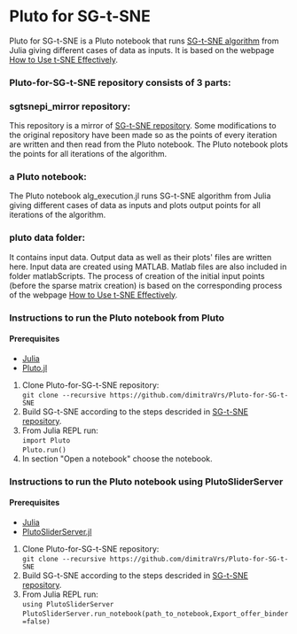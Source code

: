 # Pluto for SG-t-SNE

Pluto for SG-t-SNE is a Pluto notebook that runs [SG-t-SNE algorithm](https://github.com/fcdimitr/sgtsnepi) from Julia giving different cases of data as inputs. It is based on the webpage [How to Use t-SNE Effectively](https://distill.pub/2016/misread-tsne/).

### Pluto-for-SG-t-SNE repository consists of 3 parts:

### sgtsnepi_mirror repository:
This repository is a mirror of [SG-t-SNE repository](https://github.com/fcdimitr/sgtsnepi). Some modifications to the original repository have been made so as the points of every iteration are written and then read from the Pluto notebook. The Pluto notebook plots the points for all iterations of the algorithm.

### a Pluto notebook:
The Pluto notebook alg_execution.jl runs SG-t-SNE algorithm from Julia giving different cases of data as inputs and plots output points for all iterations of the algorithm.

### pluto data folder:
It contains input data. Output data as well as their plots' files are written here.
Input data are created using MATLAB. Matlab files are also included in folder matlabScripts. The process of creation of the initial input points (before the sparse matrix creation) is based on the corresponding process of the webpage [How to Use t-SNE Effectively](https://distill.pub/2016/misread-tsne/).

### Instructions to run the Pluto notebook from Pluto

#### Prerequisites
- [Julia](https://julialang.org/downloads/)
- [Pluto.jl](https://github.com/fonsp/Pluto.jl)

1. Clone Pluto-for-SG-t-SNE repository:<br>`git clone --recursive https://github.com/dimitraVrs/Pluto-for-SG-t-SNE`
2. Build SG-t-SNE according to the steps descrided in [SG-t-SNE repository](https://github.com/fcdimitr/sgtsnepi).
3. From Julia REPL run:<br>
`import Pluto`<br>
`Pluto.run()`
4. In section "Open a notebook" choose the notebook.

### Instructions to run the Pluto notebook using PlutoSliderServer

#### Prerequisites
- [Julia](https://julialang.org/downloads/)
- [PlutoSliderServer.jl](https://github.com/JuliaPluto/PlutoSliderServer.jl)

1. Clone Pluto-for-SG-t-SNE repository:<br>`git clone --recursive https://github.com/dimitraVrs/Pluto-for-SG-t-SNE`
2. Build SG-t-SNE according to the steps descrided in [SG-t-SNE repository](https://github.com/fcdimitr/sgtsnepi).
3. From Julia REPL run:<br>
`using PlutoSliderServer`<br>
`PlutoSliderServer.run_notebook(path_to_notebook,Export_offer_binder=false)`

